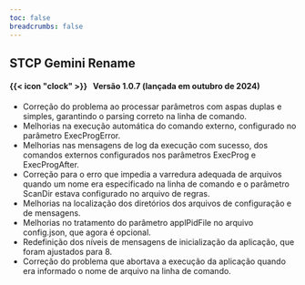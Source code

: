 ```yaml
---
toc: false
breadcrumbs: false
---
```


## STCP Gemini Rename

#### {{< icon "clock" >}} &nbsp;  Versão 1.0.7 (lançada em outubro de 2024)

- Correção do problema ao processar parâmetros com aspas duplas e simples, garantindo o parsing correto na linha de comando.
- Melhorias na execução automática do comando externo, configurado no parâmetro ExecProgError. 
- Melhorias nas mensagens de log da execução com sucesso, dos comandos externos configurados nos parâmetros ExecProg e ExecProgAfter.
- Correção para o erro que impedia a varredura adequada de arquivos quando um nome era especificado na linha de comando e o parâmetro ScanDir estava configurado no arquivo de regras.
- Melhorias na localização dos diretórios dos arquivos de configuração e de mensagens.
- Melhorias no tratamento do parâmetro applPidFile no arquivo config.json, que agora é opcional.
- Redefinição dos níveis de mensagens de inicialização da aplicação, que foram ajustados para 8.
- Correção do problema que abortava a execução da aplicação quando era informado o nome de arquivo na linha de comando.